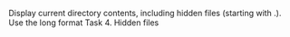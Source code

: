 Display current directory contents, including hidden files (starting with .). Use the long format
 Task 4. Hidden files
